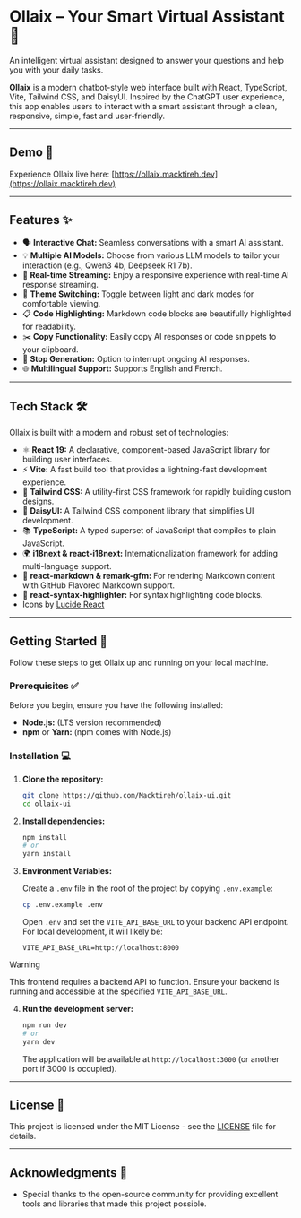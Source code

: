 # Ollaix – Your Smart Virtual Assistant 🤖

An intelligent virtual assistant designed to answer your questions and help you with your daily tasks.

**Ollaix** is a modern chatbot-style web interface built with React, TypeScript, Vite, Tailwind CSS, and DaisyUI. Inspired by the ChatGPT user experience, this app enables users to interact with a smart assistant through a clean, responsive, simple, fast and user-friendly.

---

## Demo 🚀

Experience Ollaix live here: [https://ollaix.macktireh.dev](https://ollaix.macktireh.dev)

---

## Features ✨

- 🗣️ **Interactive Chat:** Seamless conversations with a smart AI assistant.
- 💡 **Multiple AI Models:** Choose from various LLM models to tailor your interaction (e.g., Qwen3 4b, Deepseek R1 7b).
- 🔄 **Real-time Streaming:** Enjoy a responsive experience with real-time AI response streaming.
- 🌙 **Theme Switching:** Toggle between light and dark modes for comfortable viewing.
- 📋 **Code Highlighting:** Markdown code blocks are beautifully highlighted for readability.
- ✂️ **Copy Functionality:** Easily copy AI responses or code snippets to your clipboard.
- 🛑 **Stop Generation:** Option to interrupt ongoing AI responses.
- 🌐 **Multilingual Support:** Supports English and French.

---

## Tech Stack 🛠️

Ollaix is built with a modern and robust set of technologies:

- ⚛️ **React 19:** A declarative, component-based JavaScript library for building user interfaces.
- ⚡ **Vite:** A fast build tool that provides a lightning-fast development experience.
- 💨 **Tailwind CSS:** A utility-first CSS framework for rapidly building custom designs.
- 💅 **DaisyUI:** A Tailwind CSS component library that simplifies UI development.
- 📚 **TypeScript:** A typed superset of JavaScript that compiles to plain JavaScript.
- 🌍 **i18next & react-i18next:** Internationalization framework for adding multi-language support.
- 📝 **react-markdown & remark-gfm:** For rendering Markdown content with GitHub Flavored Markdown support.
- 🎨 **react-syntax-highlighter:** For syntax highlighting code blocks.
- Icons by [Lucide React](https://lucide.dev/icons/)

---

## Getting Started 🚀

Follow these steps to get Ollaix up and running on your local machine.

### Prerequisites ✅

Before you begin, ensure you have the following installed:

- **Node.js:** (LTS version recommended)
- **npm** or **Yarn:** (npm comes with Node.js)

### Installation 💻

1.  **Clone the repository:**

    ```bash
    git clone https://github.com/Macktireh/ollaix-ui.git
    cd ollaix-ui
    ```

2.  **Install dependencies:**

    ```bash
    npm install
    # or
    yarn install
    ```

3.  **Environment Variables:**

    Create a `.env` file in the root of the project by copying `.env.example`:

    ```bash
    cp .env.example .env
    ```

    Open `.env` and set the `VITE_API_BASE_URL` to your backend API endpoint. For local development, it will likely be:

    ```
    VITE_API_BASE_URL=http://localhost:8000
    ```

> [!WARNING]
> This frontend requires a backend API to function. Ensure your backend is running and accessible at the specified `VITE_API_BASE_URL`.

4.  **Run the development server:**

    ```bash
    npm run dev
    # or
    yarn dev
    ```

    The application will be available at `http://localhost:3000` (or another port if 3000 is occupied).

---

## License 📄

This project is licensed under the MIT License - see the [LICENSE](https://www.google.com/search?q=LICENSE) file for details.

---

## Acknowledgments 🙏

- Special thanks to the open-source community for providing excellent tools and libraries that made this project possible.
